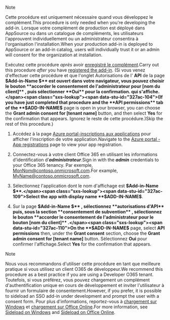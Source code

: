 
> [!NOTE]
> <span data-ttu-id="327ac-101">Cette procédure est uniquement nécessaire quand vous développez le complément.</span><span class="sxs-lookup"><span data-stu-id="327ac-101">This procedure is only needed when you're developing the add-in.</span></span> <span data-ttu-id="327ac-102">Lorsque votre complément de production est déployé dans AppSource ou dans un catalogue de compléments, les utilisateurs l'approuvent individuellement ou un administrateur consentira à l'organisation l'installation.</span><span class="sxs-lookup"><span data-stu-id="327ac-102">When your production add-in is deployed to AppSource or an add-in catalog, users will individually trust it or an admin will consent for the organization at installation.</span></span>

<span data-ttu-id="327ac-103">Exécutez cette procédure *après* avoir [enregistré le complément](../develop/register-sso-add-in-aad-v2.md).</span><span class="sxs-lookup"><span data-stu-id="327ac-103">Carry out this procedure *after* you have [registered the add-in](../develop/register-sso-add-in-aad-v2.md).</span></span> <span data-ttu-id="327ac-104">(Si vous venez d'effectuer cette procédure et que l'onglet Autorisations de l' **API** de la page **$Add-in-Name $** est ouvert dans votre navigateur, vous pouvez choisir le bouton **accorder le consentement de l'administrateur pour [nom du client]** , puis sélectionner **Oui** pour la confirmation. qui s'affiche.</span><span class="sxs-lookup"><span data-stu-id="327ac-104">(If you have just completed that procedure and the **API permissions** tab of the **$ADD-IN-NAME$** page is open in your browser, you can choose the **Grant admin consent for [tenant name]** button, and then select **Yes** for the confirmation that appears.</span></span> <span data-ttu-id="327ac-105">Ignorez le reste de cette procédure.)</span><span class="sxs-lookup"><span data-stu-id="327ac-105">Skip the rest of this procedure.)</span></span>

1. <span data-ttu-id="327ac-106">Accédez à la page [Azure portal-inscriptions aux applications](https://go.microsoft.com/fwlink/?linkid=2083908) pour afficher l'inscription de votre application.</span><span class="sxs-lookup"><span data-stu-id="327ac-106">Navigate to the [Azure portal - App registrations](https://go.microsoft.com/fwlink/?linkid=2083908) page to view your app registration.</span></span>

1. <span data-ttu-id="327ac-107">Connectez-vous à votre client Office 365 en utilisant les informations d’identification d’***administrateur***.</span><span class="sxs-lookup"><span data-stu-id="327ac-107">Sign in with the ***admin*** credentials to your Office 365 tenancy.</span></span> <span data-ttu-id="327ac-108">Par exemple, MonNom@contoso.onmicrosoft.com.</span><span class="sxs-lookup"><span data-stu-id="327ac-108">For example, MyName@contoso.onmicrosoft.com.</span></span>

1. <span data-ttu-id="327ac-109">Sélectionnez l'application dont le nom d'affichage est **$Add-in-Name $**.</span><span class="sxs-lookup"><span data-stu-id="327ac-109">Select the app with display name **$ADD-IN-NAME$**.</span></span>

1. <span data-ttu-id="327ac-110">Sur la page **$Add-in-Name $** , sélectionnez **autorisations d'API** puis, sous la section **consentement de subvention** , sélectionnez le bouton **accorder le consentement de l'administrateur pour le bouton [nom du client]** .</span><span class="sxs-lookup"><span data-stu-id="327ac-110">On the **$ADD-IN-NAME$** page, select **API permissions** then, under the **Grant consent** section, choose the **Grant admin consent for [tenant name]** button.</span></span> <span data-ttu-id="327ac-111">Sélectionnez **Oui** pour confirmer l'affichage.</span><span class="sxs-lookup"><span data-stu-id="327ac-111">Select **Yes** for the confirmation that appears.</span></span>

> [!NOTE]
> <span data-ttu-id="327ac-112">Nous vous recommandons d'utiliser cette procédure en tant que meilleure pratique si vous utilisez un client O365 de développeur.</span><span class="sxs-lookup"><span data-stu-id="327ac-112">We recommend this procedure as a best practice if you are using a Developer O365 tenant.</span></span> <span data-ttu-id="327ac-113">Toutefois, si vous préférez, vous pouvez chargement un complément d'authentification unique en cours de développement et inviter l'utilisateur à fournir un formulaire de consentement.</span><span class="sxs-lookup"><span data-stu-id="327ac-113">However, if you prefer, it is possible to sideload an SSO add-in under development and prompt the user with a consent form.</span></span> <span data-ttu-id="327ac-114">Pour plus d'informations, reportez-vous à [chargement sur Windows](/office/dev/add-ins/testing/create-a-network-shared-folder-catalog-for-task-pane-and-content-add-ins) et [chargement sur Office Online](/office/dev/add-ins/testing/sideload-office-add-ins-for-testing).</span><span class="sxs-lookup"><span data-stu-id="327ac-114">For more information, see [Sideload on Windows](/office/dev/add-ins/testing/create-a-network-shared-folder-catalog-for-task-pane-and-content-add-ins) and [Sideload on Office Online](/office/dev/add-ins/testing/sideload-office-add-ins-for-testing).</span></span>
